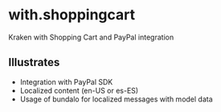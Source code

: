 # with.shoppingcart

Kraken with Shopping Cart and PayPal integration

## Illustrates

* Integration with PayPal SDK
* Localized content (en-US or es-ES)
* Usage of bundalo for localized messages with model data